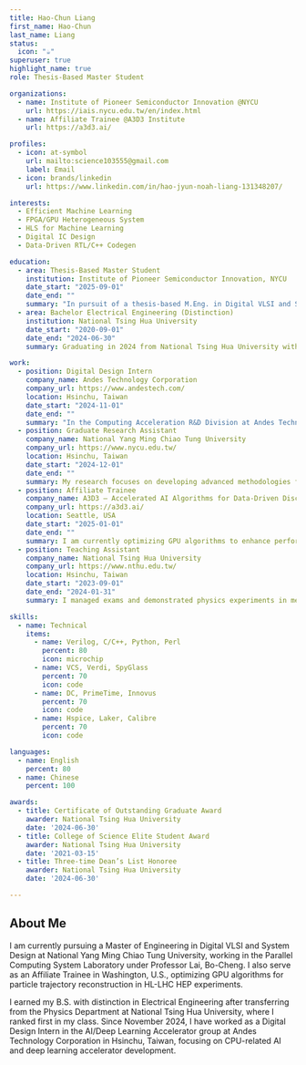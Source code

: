 ```yaml
---
title: Hao-Chun Liang
first_name: Hao-Chun
last_name: Liang
status:
  icon: "☕️"
superuser: true
highlight_name: true
role: Thesis-Based Master Student

organizations:
  - name: Institute of Pioneer Semiconductor Innovation @NYCU
    url: https://iais.nycu.edu.tw/en/index.html
  - name: Affiliate Trainee @A3D3 Institute
    url: https://a3d3.ai/

profiles:
  - icon: at-symbol
    url: mailto:science103555@gmail.com
    label: Email
  - icon: brands/linkedin
    url: https://www.linkedin.com/in/hao-jyun-noah-liang-131348207/

interests:
  - Efficient Machine Learning
  - FPGA/GPU Heterogeneous System 
  - HLS for Machine Learning 
  - Digital IC Design
  - Data-Driven RTL/C++ Codegen

education:
  - area: Thesis-Based Master Student
    institution: Institute of Pioneer Semiconductor Innovation, NYCU
    date_start: "2025-09-01"
    date_end: ""
    summary: "In pursuit of a thesis-based M.Eng. in Digital VLSI and System Design at National Yang Ming Chiao Tung University, I serve as a graduate research assistant in Professor Bo-Cheng Lai’s Parallel Computing System Laboratory."
  - area: Bachelor Electrical Engineering (Distinction)
    institution: National Tsing Hua University
    date_start: "2020-09-01"
    date_end: "2024-06-30"
    summary: Graduating in 2024 from National Tsing Hua University with a B.Sc. in Electrical Engineering, I was honored with the Certificate of Outstanding Graduate Award for academic excellence and achieved a cumulative GPA of 4.10/4.30.

work:
  - position: Digital Design Intern
    company_name: Andes Technology Corporation
    company_url: https://www.andestech.com/
    location: Hsinchu, Taiwan
    date_start: "2024-11-01"
    date_end: ""
    summary: "In the Computing Acceleration R&D Division at Andes Technology, I designed and implemented a fully automated, end-to-end workflow—combining CSV interfaces, Python scripts, and templated generators—to produce RTL code, C drivers, and detailed register-file datasheets. This system virtually eliminated manual errors and dramatically accelerated delivery across multiple design configurations. To boost the deep-learning accelerator’s performance and area efficiency, I re-architected its matrix-multiplication adder tree by cascading carry-sum adders in ascending bit-width order, thereby reducing overall gate count. For cycle-accurate power analysis, I created functional-pass bitmaps for the software team, enabling cycle-based power modeling on our neural-network benchmarks. After collecting cycle-count tables, I merged them with gate-toggle data—extracted from full-utilization power-pattern simulations—to perform a fine-grained analysis. Finally, by scaling activity factors over the total cycle time, I translated these combined metrics into precise average dynamic-power estimates for vendors."
  - position: Graduate Research Assistant
    company_name: National Yang Ming Chiao Tung University
    company_url: https://www.nycu.edu.tw/
    location: Hsinchu, Taiwan
    date_start: "2024-12-01"
    date_end: ""
    summary: My research focuses on developing advanced methodologies for intelligent computing, with an emphasis on hardware-software co-acceleration and heterogeneous platform integrating FPGA and GPU.
  - position: Affiliate Trainee
    company_name: A3D3 – Accelerated AI Algorithms for Data-Driven Discovery
    company_url: https://a3d3.ai/
    location: Seattle, USA
    date_start: "2025-01-01"
    date_end: ""
    summary: I am currently optimizing GPU algorithms to enhance performance and address computational challenges in particle trajectory reconstruction for the High-Luminosity Large Hadron Collider (HL-LHC) in High-Energy Physics (HEP) experiments. By leveraging advanced GPU platforms, I drive significant improvements in real-time data processing and reconstruction.
  - position: Teaching Assistant
    company_name: National Tsing Hua University
    company_url: https://www.nthu.edu.tw/
    location: Hsinchu, Taiwan
    date_start: "2023-09-01"
    date_end: "2024-01-31"
    summary: I managed exams and demonstrated physics experiments in mechanics, thermodynamics and wave phenomena by preparing materials, setting up and calibrating equipment, and teaching the procedures. I guided students through each experiment, answered their questions and clarified concepts to strengthen both their theoretical knowledge and practical skills. Afterward, I evaluated their lab reports and provided constructive feedback to support their improvement. I also coordinated the experimental schedule and worked closely with faculty to optimize laboratory sessions and enhance the overall learning experience. Throughout this role, I deepened my understanding of teaching methodologies and honed my oral communication and instructional abilities, which are vital for engaging students effectively.

skills:
  - name: Technical
    items:
      - name: Verilog, C/C++, Python, Perl
        percent: 80
        icon: microchip
      - name: VCS, Verdi, SpyGlass
        percent: 70
        icon: code
      - name: DC, PrimeTime, Innovus
        percent: 70
        icon: code
      - name: Hspice, Laker, Calibre
        percent: 70
        icon: code

languages:
  - name: English
    percent: 80
  - name: Chinese
    percent: 100

awards:
  - title: Certificate of Outstanding Graduate Award
    awarder: National Tsing Hua University
    date: '2024-06-30'
  - title: College of Science Elite Student Award
    awarder: National Tsing Hua University
    date: '2021-03-15'
  - title: Three-time Dean’s List Honoree
    awarder: National Tsing Hua University
    date: '2024-06-30'

---
```


## About Me

I am currently pursuing a Master of Engineering in Digital VLSI and System Design at National Yang Ming Chiao Tung University, working in the Parallel Computing System Laboratory under Professor Lai, Bo-Cheng. I also serve as an Affiliate Trainee in Washington, U.S., optimizing GPU algorithms for particle trajectory reconstruction in HL-LHC HEP experiments.

I earned my B.S. with distinction in Electrical Engineering after transferring from the Physics Department at National Tsing Hua University, where I ranked first in my class. Since November 2024, I have worked as a Digital Design Intern in the AI/Deep Learning Accelerator group at Andes Technology Corporation in Hsinchu, Taiwan, focusing on CPU-related AI and deep learning accelerator development.